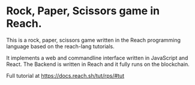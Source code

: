 # Rock, Paper, Scissors game in Reach.

This is a rock, paper, scissors game written in the Reach programming language based on the reach-lang tutorials.

It implements a web and commandline interface written in JavaScript and React. The Backend is written in Reach and it fully runs on the blockchain.

Full tutorial at https://docs.reach.sh/tut/rps/#tut
